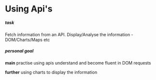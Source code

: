 <h1>Using Api's</h1>

<h5><b>task</b></h5>
Fetch information from an API. Display/Analyse the information - DOM/Charts/Maps etc

<h5>personal goal</h5>
<b>main</b>
practise using apis
understand and become fluent in DOM requests

<b>further</b>
using charts to display the information

